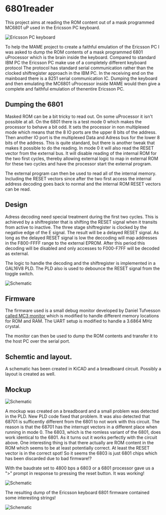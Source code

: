 # 6801reader
This project aims at reading the ROM content out of a mask programmed MC6801 uP used in the Ericsson PC keyboard.

![Ericsson PC keyboard](https://i.imgur.com/ak3YRvul.png)

To help the MAME project to create a faithful emulation of the Ericsson PC I was asked to dump the ROM contents of a mask programmed 
6801 uProcessor which is the brain inside the keyboard. Compared to standard IBM PC the Ericsson PC make use of a completely different keyboard protocol
The protocol has standard serial communication rather than the clocked shiftregister approach in the IBM PC. In the receiving end on the mainboard there is a 8251 
serial communication IC. Dumping the keyboard and then emulating the MC6801 uProcessor inside MAME would then give a complete and faithful emulation of 
thenentire Ericsson PC.

## Dumping the 6801
Masked ROM can be a bit tricky to read out. On some uProcessor it isn't possible at all. On the 6801 there is a test mode 0 which 
makes the processor to behave a bit odd. It sets  the processor in non multiplexed mode which means that the 8 IO ports are the upper 8 bits of the address.
Then another IO port is the multiplexed Data and Adress bus for the lower 8 bits of the address. This is quite standard, but there
is another tweak that makes it possible to do the reading. In mode 0 it will also read the RESET vector from the external bus. It will disable reading
of the internal ROM for the two first cycles, thereby allowing external logic to map in external ROM for these two cycles and have the 
processor start the external program.

The external program can then be used to read all of the internal memory. Including the RESET vectors since after the two first access the internal address decoding goes back to
normal and the internal ROM RESET vectors can be read.

## Design

Adress decoding need special treatment during the first two cycles. This is achieved by a shiftregister that is shifting the RESET
signal when it transits from active to inactive. The three stage shiftregister is clocked by the negative edge of the E signal.
The result will be a delayed RESET signal. As long as the delayed RESET signal is low the deccoding will map addresses in the F800-FFFF range to
the external EPROM. After this period this decoding will be disabled and only accesses to F000-F7FF will be decoded as external.

The logic to handle the decoding and the shiftregister is implemented in a GAL16V8 PLD. The PLD also is used to debounce the RESET 
signal from the toggle switch.

![Schematic](https://i.imgur.com/hHou4n7.jpg)

## Firmware

The firmware used is a small debug monitor developed by Daniel Tufvesson [called MC3 monitor](http://www.waveguide.se/?article=mc3-monitor-13) which is modified 
to handle different memory locations for ROM and RAM. The UART setup is modified to handle a 3.6864 MHz crystal.

The monitor can then be used to dump the ROM contents and transfer it to the host PC over the serial port.

## Schemtic and layout.

A schematic has been created in KiCAD and a breadboard circuit. Possibly a layout is created as well.

## Mockup 

![Schematic](https://i.imgur.com/UaBsxRY.jpg)

A mockup was created on a breadboard and a small problem was detected in the PLD. New PLD code fixed that problem. It was also detected that 68701 is sufficently different from the 6801 to not work with this circuit. The reason is that the 68701 has the interrupt vectors in a different place when running in mode 0. The 6803, which is the romless variant of the 6801, does work identical to the 6801. As it turns out it works perfectly with the circuit above. One interesting thing is that there actually are ROM content in the ROM which seems to be at least potentially correct. At least the RESET vector is in the correct spot! So it seems the 6803 is just 6801 chips which has been discarded due to bad firmware!? 

With the baudrate set to 4800 bps a 6803 or a 6801 processor gave us a ">" prompt in response to pressing the reset button. It was working! 

![Schematic](https://i.imgur.com/XhZINyW.jpg)

The resulting dump of the Ericsson keyboard 6801 firmware contained some interesting strings!

![Schematic](https://i.imgur.com/tkxOztM.jpg)



